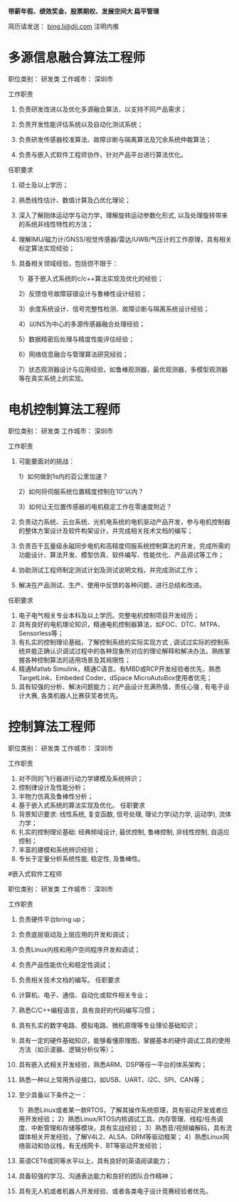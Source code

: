 **带薪年假、绩效奖金、股票期权、发展空间大 扁平管理**

简历请发送： bing.li@dji.com 注明内推

# 多源信息融合算法工程师
职位类别： 研发类        工作城市： 深圳市

工作职责

1. 负责研发改进以及优化多源融合算法，以支持不同产品需求；

2. 负责开发性能评估系统以及自动化测试系统；

3. 负责研发传感器校准算法、故障诊断与隔离算法及冗余系统仲裁算法；

4. 负责与嵌入式软件工程师协作，针对产品平台进行算法优化。

任职要求

1. 硕士及以上学历；

2. 熟悉线性估计、数值计算及凸优化理论；

3. 深入了解刚体运动学与动力学，理解旋转运动参数化形式, 以及处理旋转带来的系统非线性特性的方法；

4. 理解IMU/磁力计/GNSS/视觉传感器/雷达/UWB/气压计的工作原理，具有相关标定算法实现经验；

5. 具备相关领域经验，包括但不限于：

	1）基于嵌入式系统的c/c++算法实现及优化的经验；

	2）反馈信号故障容错设计与鲁棒性设计经验；

	3）余度系统设计、信号完整性检测、故障诊断与隔离系统设计经验；

	4）以INS为中心的多源传感器融合处理经验；

	5）数据精密后处理与精度性能评估经验；

	6）网络信息融合与管理算法研究经验；

	7）状态观测器设计与应用经验，如鲁棒观测器，最优观测器，多模型观测器等在真实系统上的实现。

# 电机控制算法工程师

职位类别： 研发类       工作城市： 深圳市

工作职责

1. 可能要面对的挑战：

	1）如何做到1s内的百公里加速？

	2）如何将伺服系统位置精度控制在10′′以内？

	3）如何让无位置传感器的电机稳定工作在零速度附近？

2. 负责动力系统、云台系统、光机电系统的电机驱动产品开发，参与电机控制器的整体方案设计及软件构架设计，并完成相关技术文档的编写；

3. 负责百千瓦量级永磁同步电机和高精度伺服系统控制算法的开发，完成所需的功能设计、算法开发、模型仿真、软件编写、性能优化、产品调试等工作；

4. 协助测试工程师制定测试计划及测试说明文档，并完成测试工作；

5. 解决在产品测试、生产、使用中反馈的各种问题，进行总结和改进。

任职要求

1. 电子电气相关专业本科及以上学历。完整电机控制项目开发经历；
2. 具有良好的电机理论知识，精通电机控制器算法，如FOC、DTC、MTPA、Sensorless等；
3. 有扎实的控制理论基础，了解控制系统的实际实现方式 , 调试过实际的控制系统并能正确认识调试过程中的各种现象所对应的理论解释和解决办法。熟练掌握各种控制算法的适用场景及其局限性；
4. 精通Matlab Simulink，精通C语言。有MBD或RCP开发经验者优先，熟悉TargetLink、Embeded Coder、dSpace MicroAutoBox使用者优先；
5. 具有较强的分析、解决问题能力；对产品设计充满热情，责任心强 , 有电子设计大赛, 各类机器人比赛获奖者优先。

# 控制算法工程师
职位类别： 研发类      工作城市： 深圳市


工作职责

1. 对不同的飞行器进行动力学建模及系统辨识；
2. 控制律设计及性能分析；
3. 半物力仿真及鲁棒性分析；
4. 基于嵌入式系统的算法实现及优化。
任职要求
1. 背景知识要求: 线性系统, 复变函数, 信号处理, 理论力学(动力学, 运动学), 流体力学；
2. 扎实的控制理论基础: 经典频域设计, 最优控制, 鲁棒控制, 非线性控制, 自适应控制；
3. 丰富的建模和系统辨识经验；
4. 专长于定量分析系统性能, 稳定性, 及鲁棒性。

#嵌入式软件工程师

职位类别： 研发类    工作城市： 深圳市

工作职责

1. 负责硬件平台bring up；
2. 负责底层驱动及上层应用的开发和调试；
3. 负责Linux内核和用户空间程序开发和调试；
4. 负责产品性能优化和稳定性调试；
5. 负责相关技术文档的编写。
任职要求
1. 计算机、电子、通信、自动化或软件相关专业；
2. 熟悉C/C++编程语言，具有良好的代码编写习惯；
3. 具有扎实的数字电路、模拟电路、微机原理等专业理论基础知识；
4. 具有一定的硬件基础知识，能够看懂原理图，掌握基本的硬件调试工具的使用方法（如示波器、逻辑分析仪等）；
5. 具有嵌入式相关开发经验，熟悉ARM、DSP等任一平台的体系架构；
6. 熟悉一种以上常用外设接口，如USB、UART、I2C、SPI、CAN等；
7. 至少具备以下条件之一：

	1）熟悉Linux或者某一款RTOS，了解其操作系统原理，具有驱动开发或者应用开发经验；
	2）熟悉Linux/RTOS内核调试工具、内存管理、线程/任务调度、中断管理和存储等模块，具有实战经验；
	3）熟悉音/视频编解码，具有流媒体相关开发经验，了解V4L2、ALSA、DRM等驱动框架；
	4）熟悉Linux网络驱动和协议栈，有无线网卡、BT等驱动开发经验；
8. 英语CET6或同等水平以上，具有良好的英语阅读能力；
9. 具备较强的学习、沟通表达能力和良好的团队合作精神；
10. 具有无人机或者机器人开发经验、或者各类电子设计竞赛经验者优先。

